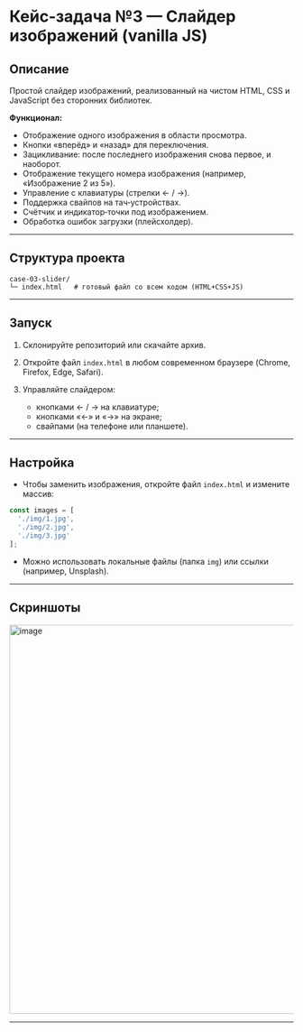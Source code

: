 # Кейс‑задача №3 — Слайдер изображений (vanilla JS)

## Описание

Простой слайдер изображений, реализованный на чистом HTML, CSS и JavaScript без сторонних библиотек.

**Функционал:**

* Отображение одного изображения в области просмотра.
* Кнопки «вперёд» и «назад» для переключения.
* Зацикливание: после последнего изображения снова первое, и наоборот.
* Отображение текущего номера изображения (например, «Изображение 2 из 5»).
* Управление с клавиатуры (стрелки ← / →).
* Поддержка свайпов на тач‑устройствах.
* Счётчик и индикатор‑точки под изображением.
* Обработка ошибок загрузки (плейсхолдер).

---

## Структура проекта

```
case-03-slider/
└─ index.html   # готовый файл со всем кодом (HTML+CSS+JS)
```

---

## Запуск

1. Склонируйте репозиторий или скачайте архив.
2. Откройте файл `index.html` в любом современном браузере (Chrome, Firefox, Edge, Safari).
3. Управляйте слайдером:

   * кнопками ← / → на клавиатуре;
   * кнопками «←» и «→» на экране;
   * свайпами (на телефоне или планшете).

---

## Настройка

* Чтобы заменить изображения, откройте файл `index.html` и измените массив:

```js
const images = [
  './img/1.jpg',
  './img/2.jpg',
  './img/3.jpg'
];
```

* Можно использовать локальные файлы (папка `img`) или ссылки (например, Unsplash).

---

## Скриншоты

<img width="1179" height="690" alt="image" src="https://github.com/user-attachments/assets/e27b1fdf-0976-4052-971d-6a37fd318a80" />


---


